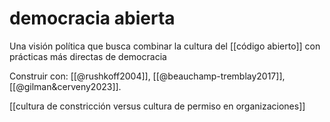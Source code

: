 # democracia abierta
Una visión política que busca combinar la cultura del [[código abierto]] con prácticas más directas de democracia

Construir con: [[@rushkoff2004]], [[@beauchamp-tremblay2017]], [[@gilman&cerveny2023]].

[[cultura de constricción versus cultura de permiso en organizaciones]]
